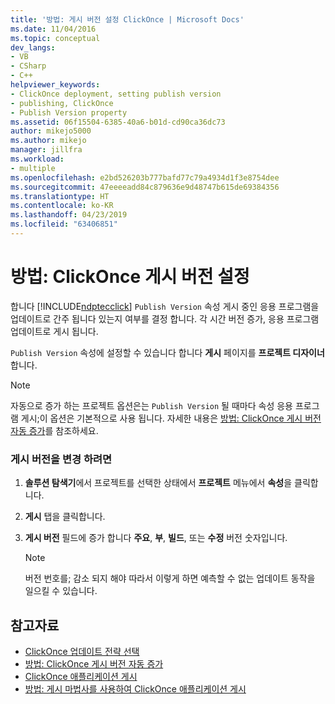 ```yaml
---
title: '방법: 게시 버전 설정 ClickOnce | Microsoft Docs'
ms.date: 11/04/2016
ms.topic: conceptual
dev_langs:
- VB
- CSharp
- C++
helpviewer_keywords:
- ClickOnce deployment, setting publish version
- publishing, ClickOnce
- Publish Version property
ms.assetid: 06f15504-6385-40a6-b01d-cd90ca36dc73
author: mikejo5000
ms.author: mikejo
manager: jillfra
ms.workload:
- multiple
ms.openlocfilehash: e2bd526203b777bafd77c79a4934d1f3e8754dee
ms.sourcegitcommit: 47eeeeadd84c879636e9d48747b615de69384356
ms.translationtype: HT
ms.contentlocale: ko-KR
ms.lasthandoff: 04/23/2019
ms.locfileid: "63406851"
---
```

# <a name="how-to-set-the-clickonce-publish-version"></a>방법: ClickOnce 게시 버전 설정
합니다 [!INCLUDE[ndptecclick](../deployment/includes/ndptecclick_md.md)] `Publish Version` 속성 게시 중인 응용 프로그램을 업데이트로 간주 됩니다 있는지 여부를 결정 합니다. 각 시간 버전 증가, 응용 프로그램 업데이트로 게시 됩니다.

 `Publish Version` 속성에 설정할 수 있습니다 합니다 **게시** 페이지를 **프로젝트 디자이너**합니다.

> [!NOTE]
> 자동으로 증가 하는 프로젝트 옵션은는 `Publish Version` 될 때마다 속성 응용 프로그램 게시;이 옵션은 기본적으로 사용 됩니다. 자세한 내용은 [방법: ClickOnce 게시 버전 자동 증가](../deployment/how-to-automatically-increment-the-clickonce-publish-version.md)를 참조하세요.

### <a name="to-change-the-publish-version"></a>게시 버전을 변경 하려면

1. **솔루션 탐색기**에서 프로젝트를 선택한 상태에서 **프로젝트** 메뉴에서 **속성**을 클릭합니다.

2. **게시** 탭을 클릭합니다.

3. **게시 버전** 필드에 증가 합니다 **주요**, **부**, **빌드**, 또는 **수정** 버전 숫자입니다.

    > [!NOTE]
    > 버전 번호를; 감소 되지 해야 따라서 이렇게 하면 예측할 수 없는 업데이트 동작을 일으킬 수 있습니다.

## <a name="see-also"></a>참고자료
- [ClickOnce 업데이트 전략 선택](../deployment/choosing-a-clickonce-update-strategy.md)
- [방법: ClickOnce 게시 버전 자동 증가](../deployment/how-to-automatically-increment-the-clickonce-publish-version.md)
- [ClickOnce 애플리케이션 게시](../deployment/publishing-clickonce-applications.md)
- [방법: 게시 마법사를 사용하여 ClickOnce 애플리케이션 게시](../deployment/how-to-publish-a-clickonce-application-using-the-publish-wizard.md)